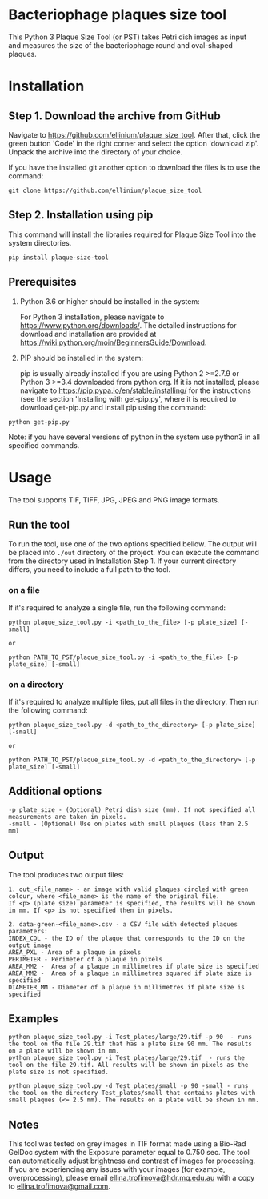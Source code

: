 # Bacteriophage plaques size tool
This Python 3 Plaque Size Tool (or PST) takes Petri dish images as input and measures the size of the bacteriophage round and oval-shaped plaques.

# Installation

## Step 1. Download the archive from GitHub
Navigate to https://github.com/ellinium/plaque_size_tool.
After that, click the green button 'Code' in the right corner and select the option 'download zip'.
Unpack the archive into the directory of your choice.

If you have the installed git another option to download the files is to use the command:
```
git clone https://github.com/ellinium/plaque_size_tool
```

## Step 2. Installation using pip 
This command will install the libraries required for Plaque Size Tool into the system directories.
```
pip install plaque-size-tool
```

## Prerequisites
1.  Python 3.6 or higher should be installed in the system:

    For Python 3 installation, please navigate to https://www.python.org/downloads/.
    The detailed instructions for download and installation are provided at https://wiki.python.org/moin/BeginnersGuide/Download.

2. PIP should be installed in the system:

    pip is usually already installed if you are using Python 2 >=2.7.9 or Python 3 >=3.4 downloaded from python.org.
    If it is not installed, please navigate to https://pip.pypa.io/en/stable/installing/ for the instructions (see the section 'Installing with get-pip.py', where it is required to download get-pip.py and install pip using the command:
```
python get-pip.py
```

Note: if you have several versions of python in the system use python3 in all specified commands.


# Usage

The tool supports TIF, TIFF, JPG, JPEG and PNG image formats.

## Run the tool
To run the tool, use one of the two options specified bellow. The output will be placed into `./out` directory of the project.
You can execute the command from the directory used in Installation Step 1.
If your current directory differs, you need to include a full path to the tool.

### on a file
If it's required to analyze a single file, run the following command:
```
python plaque_size_tool.py -i <path_to_the_file> [-p plate_size] [-small]

or

python PATH_TO_PST/plaque_size_tool.py -i <path_to_the_file> [-p plate_size] [-small]

```
### on a directory
If it's required to analyze multiple files, put all files in the directory. Then run the following command:
```
python plaque_size_tool.py -d <path_to_the_directory> [-p plate_size] [-small]

or

python PATH_TO_PST/plaque_size_tool.py -d <path_to_the_directory> [-p plate_size] [-small]

```
## Additional options
```
-p plate_size - (Optional) Petri dish size (mm). If not specified all measurements are taken in pixels.
-small - (Optional) Use on plates with small plaques (less than 2.5 mm) 
``` 

## Output
The tool produces two output files:
```
1. out_<file_name> - an image with valid plaques circled with green colour, where <file_name> is the name of the original file.
If <p> (plate size) parameter is specified, the results will be shown in mm. If <p> is not specified then in pixels.

2. data-green-<file_name>.csv - a CSV file with detected plaques parameters: 
INDEX_COL - the ID of the plaque that corresponds to the ID on the output image
AREA_PXL - Area of a plaque in pixels
PERIMETER - Perimeter of a plaque in pixels
AREA_MM2 -  Area of a plaque in millimetres if plate size is specified
AREA_MM2 -  Area of a plaque in millimetres squared if plate size is specified
DIAMETER_MM - Diameter of a plaque in millimetres if plate size is specified    
```
## Examples
```
python plaque_size_tool.py -i Test_plates/large/29.tif -p 90  - runs the tool on the file 29.tif that has a plate size 90 mm. The results on a plate will be shown in mm.
python plaque_size_tool.py -i Test_plates/large/29.tif  - runs the tool on the file 29.tif. All results will be shown in pixels as the plate size is not specified.

python plaque_size_tool.py -d Test_plates/small -p 90 -small - runs the tool on the directory Test_plates/small that contains plates with small plaques (<= 2.5 mm). The results on a plate will be shown in mm.

```
## Notes
This tool was tested on grey images in TIF format made using a Bio-Rad GelDoc system with the Exposure parameter equal to 0.750 sec.
The tool can automatically adjust brightness and contrast of images for processing.
If you are experiencing any issues with your images (for example, overprocessing), please email [ellina.trofimova@hdr.mq.edu.au](mailto:ellina.trofimova@hdr.mq.edu.au) with a copy to [ellina.trofimova@gmail.com](mailto:ellina.trofimova@gmail.com).
